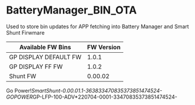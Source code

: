 # BatteryManager_BIN_OTA


Used to store bin updates for APP fetching into Battery Manager and Smart Shunt Firwmare


|  Available FW Bins  | FW Version|
|---------------------|-----------|
|GP DISPLAY DEFAULT FW|   1.0.1   |
|  GP DISPLAY FF FW   |   1.0.2   |
|       Shunt FW      |  0.00.02  |



Go Power!*SmartShunt-0.00.01.1-363833470835373851474524-
GOPOWER*GP-LFP-100-ADV*220704-0001-33470835373851474524-
